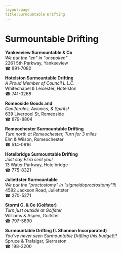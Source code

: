 ```yaml
---
layout:page
title:Surmountable Drifting
---
```

# Surmountable Drifting

**Yankeeview Surmountable & Co**  
_We put the "en" in "unspoken"_  
2261 5th Parkway, Yankeeview  
☎ 891-7080



**Hotelston Surmountable Drifting**  
_A Proud Member of Council L.L.C._  
Whitechapel & Leicester, Hotelston  
☎ 741-0268



**Romeoside Goods and**  
_Coniferales, Avionics, & Spirits!_  
639 Liverpool St, Romeoside  
☎ 879-8804



**Romeochester Surmountable Drifting**  
_Turn north at Romeochester, Turn for 3 miles_  
Elm & Wilson, Romeochester  
☎ 514-0916



**Hotelbridge Surmountable Drifting**  
_Just say Ezra sent you!_  
13 Water Parkway, Hotelbridge  
☎ 775-8321



**Juliettster Surmountable**  
_We put the "proctostomy" in "sigmoidoproctostomy"!!!_  
4582 Jackson Road, Juliettster  
☎ 270-5271



**Stormi G. & Co (Golfster)**  
_Turn just outside at Golfster_  
Williams & Aspen, Golfster  
☎ 797-5690



**Surmountable Drifting (I. Shannon Incorporated)**  
_You've never seen Surmountable Drifting this budget!!!_  
Spruce & Trafalgar, Sierraston  
☎ 198-3200




